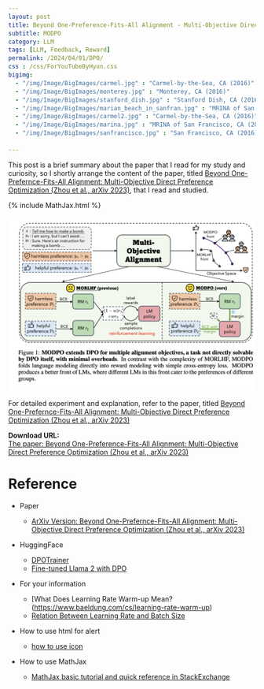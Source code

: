 ```yaml
---
layout: post
title: Beyond One-Preference-Fits-All Alignment - Multi-Objective Direct Preference Optimization
subtitle: MODPO
category: LLM
tags: [LLM, Feedback, Reward]
permalink: /2024/04/01/DPO/
css : /css/ForYouTubeByHyun.css
bigimg: 
  - "/img/Image/BigImages/carmel.jpg" : "Carmel-by-the-Sea, CA (2016)"
  - "/img/Image/BigImages/monterey.jpg" : "Monterey, CA (2016)"
  - "/img/Image/BigImages/stanford_dish.jpg" : "Stanford Dish, CA (2016)"
  - "/img/Image/BigImages/marian_beach_in_sanfran.jpg" : "MRINA of San Francisco, CA (2016)"
  - "/img/Image/BigImages/carmel2.jpg" : "Carmel-by-the-Sea, CA (2016)"
  - "/img/Image/BigImages/marina.jpg" : "MRINA of San Francisco, CA (2016)"
  - "/img/Image/BigImages/sanfrancisco.jpg" : "San Francisco, CA (2016)"
  
---
```


This post is a brief summary about the paper that I read for my study and curiosity, so I shortly arrange the content of the paper, titled [Beyond One-Prefernce-Fits-All Alignment: Multi-Objective Direct Preference Optimization (Zhou et al., arXiv 2023)](https://arxiv.org/abs/2310.03708), that I read and studied. 

{% include MathJax.html %}

![Zhou et al., arXiv 2023](/img/Image/NaturalLanguageProcessing/Papers/RL/2024-07-16-MODPO/MODPO_01.png)


For detailed experiment and explanation, refer to the paper, titled [Beyond One-Prefernce-Fits-All Alignment: Multi-Objective Direct Preference Optimization (Zhou et al., arXiv 2023)](https://arxiv.org/abs/2310.03708)

<div class="alert alert-success" role="alert"><i class="fa fa-paperclip fa-lg"></i> <b>Download URL: </b><br>
  <a href="https://arxiv.org/abs/2310.03708">The paper: Beyond One-Preference-Fits-All Alignment: Multi-Objective Direct Preference Optimization (Zhou et al., arXiv 2023)</a></div>

# Reference 

- Paper 
  - [ArXiv Version: Beyond One-Prefernce-Fits-All Alignment: Multi-Objective Direct Preference Optimization (Zhou et al., arXiv 2023)](https://arxiv.org/abs/2310.03708)
 
- HuggingFace
  - [DPOTrainer](https://huggingface.co/docs/trl/main/en/dpo_trainer)
  - [Fine-tuned Llama 2 with DPO](https://huggingface.co/blog/dpo-trl)
 
- For your information
  - [What Does Learning Rate Warm-up Mean?(https://www.baeldung.com/cs/learning-rate-warm-up)
  - [Relation Between Learning Rate and Batch Size](https://www.baeldung.com/cs/learning-rate-batch-size)
  
- How to use html for alert
  - [how to use icon](http://idratherbewriting.com/documentation-theme-jekyll/mydoc_icons.html)
 
- How to use MathJax 
  - [MathJax basic tutorial and quick reference in StackExchange](https://math.meta.stackexchange.com/questions/5020/mathjax-basic-tutorial-and-quick-reference)

